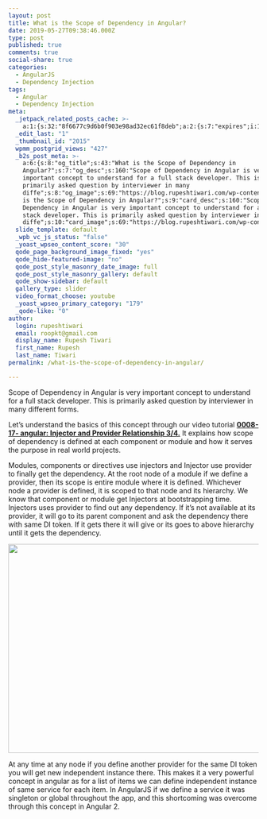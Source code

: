 ```yaml
---
layout: post
title: What is the Scope of Dependency in Angular?
date: 2019-05-27T09:38:46.000Z
type: post
published: true
comments: true
social-share: true
categories:
  - AngularJS
  - Dependency Injection
tags:
  - Angular
  - Dependency Injection
meta:
  _jetpack_related_posts_cache: >-
    a:1:{s:32:"8f6677c9d6b0f903e98ad32ec61f8deb";a:2:{s:7:"expires";i:1609993629;s:7:"payload";a:3:{i:0;a:1:{s:2:"id";i:2514;}i:1;a:1:{s:2:"id";i:2140;}i:2;a:1:{s:2:"id";i:2353;}}}}
  _edit_last: "1"
  _thumbnail_id: "2015"
  wpmm_postgrid_views: "427"
  _b2s_post_meta: >-
    a:6:{s:8:"og_title";s:43:"What is the Scope of Dependency in
    Angular?";s:7:"og_desc";s:160:"Scope of Dependency in Angular is very
    important concept to understand for a full stack developer. This is
    primarily asked question by interviewer in many
    diffe";s:8:"og_image";s:69:"https://blog.rupeshtiwari.com/wp-content/uploads/2019/04/AngularI.png";s:10:"card_title";s:43:"What
    is the Scope of Dependency in Angular?";s:9:"card_desc";s:160:"Scope of
    Dependency in Angular is very important concept to understand for a full
    stack developer. This is primarily asked question by interviewer in many
    diffe";s:10:"card_image";s:69:"https://blog.rupeshtiwari.com/wp-content/uploads/2019/04/AngularI.png";}
  slide_template: default
  _wpb_vc_js_status: "false"
  _yoast_wpseo_content_score: "30"
  qode_page_background_image_fixed: "yes"
  qode_hide-featured-image: "no"
  qode_post_style_masonry_date_image: full
  qode_post_style_masonry_gallery: default
  qode_show-sidebar: default
  gallery_type: slider
  video_format_choose: youtube
  _yoast_wpseo_primary_category: "179"
  _qode-like: "0"
author:
  login: rupeshtiwari
  email: roopkt@gmail.com
  display_name: Rupesh Tiwari
  first_name: Rupesh
  last_name: Tiwari
permalink: /what-is-the-scope-of-dependency-in-angular/

---
```


<p>Scope of Dependency in Angular is very important concept to understand for a full stack developer. This is primarily asked question by interviewer in many different forms.</p>
<p>Let’s understand the basics of this concept through our video tutorial <a href="https://www.youtube.com/watch?v=JhiadEW3Sdo" target="_blank" rel="noopener noreferrer"><strong>0008-17- angular: Injector and Provider Relationship 3/4.</strong></a> It explains how scope of dependency is defined at each component or module and how it serves the purpose in real world projects.</p>
<p>Modules, components or directives use injectors and Injector use provider to finally get the dependency. At the root node of a module if we define a provider, then its scope is entire module where it is defined. Whichever node a provider is defined, it is scoped to that node and its hierarchy. We know that component or module get Injectors at bootstrapping time. Injectors uses provider to find out any dependency. If it’s not available at its provider, it will go to its parent component and ask the dependency there with same DI token. If it gets there it will give or its goes to above hierarchy until it gets the dependency.</p>
<p><img class="alignnone size-full wp-image-2149" src="{{ site.baseurl }}/assets/2019/05/IP-3.png" alt="" width="749" height="421" /></p>
<p>At any time at any node if you define another provider for the same DI token you will get new independent instance there. This makes it a very powerful concept in angular as for a list of items we can define independent instance of same service for each item. In AngularJS if we define a service it was singleton or global throughout the app, and this shortcoming was overcome through this concept in Angular 2.</p>
